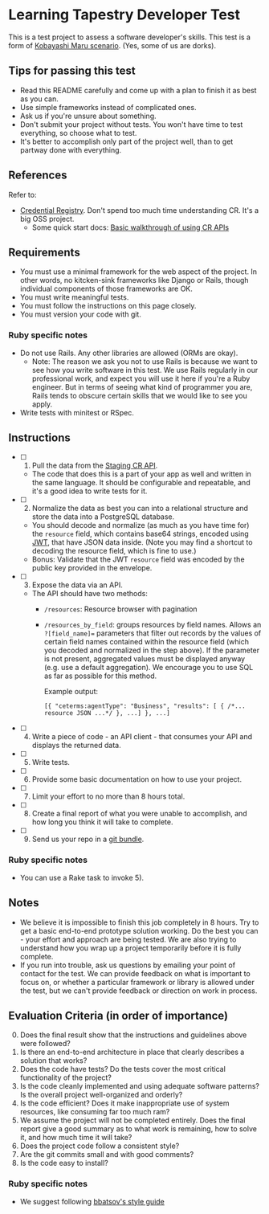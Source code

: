 # Learning Tapestry Developer Test

This is a test project to assess a software developer's skills. This test is a form of [Kobayashi Maru scenario](https://en.wikipedia.org/wiki/Kobayashi_Maru). (Yes, some of us are dorks).

## Tips for passing this test

- Read this README carefully and come up with a plan to finish it as best as you can.
- Use simple frameworks instead of complicated ones.
- Ask us if you're unsure about something.
- Don't submit your project without tests. You won't have time to test everything, so choose what to test.
- It's better to accomplish only part of the project well, than to get partway done with everything.

## References

Refer to:
- [Credential Registry](http://www.credreg.net). Don't spend too much time understanding CR. It's a big OSS project.
  - Some quick start docs: [Basic walkthrough of using CR APIs](https://github.com/CredentialEngine/CredentialRegistry/blob/master/docs/02_ce-registry_walkthrough.md)

## Requirements

- You must use a minimal framework for the web aspect of the project. In other words, no kitcken-sink frameworks like Django or Rails, though individual components of those frameworks are OK.
- You must write meaningful tests.
- You must follow the instructions on this page closely.
- You must version your code with git.

### Ruby specific notes

- Do not use Rails. Any other libraries are allowed (ORMs are okay).
  - Note: The reason we ask you not to use Rails is because we want to see how you write software in this test. We use Rails regularly in our professional work, and expect you will use it here if you're a Ruby engineer. But in terms of seeing what kind of programmer you are, Rails tends to obscure certain skills that we would like to see you apply.
- Write tests with minitest or RSpec.

## Instructions

- [ ] 1) Pull the data from the [Staging CR API](https://staging.credentialengineregistry.org/envelopes).

    - The code that does this is a part of your app as well and written in the same language. It should be configurable and repeatable, and it's a good idea to write tests for it.

- [ ] 2) Normalize the data as best you can into a relational structure and store the data into a PostgreSQL database.

    - You should decode and normalize (as much as you have time for) the `resource` field, which contains base64 strings, encoded using [JWT](https://jwt.io/), that have JSON data inside. (Note you may find a shortcut to decoding the resource field, which is fine to use.)
    - Bonus: Validate that the JWT `resource` field was encoded by the public key provided in the envelope.

- [ ] 3) Expose the data via an API.

    - The API should have two methods:
        - `/resources`: Resource browser with pagination
        - `/resources_by_field`: groups resources by field names. Allows an `?[field_name]=` parameters that filter out records by the values of certain field names contained within the resource field (which you decoded and normalized in the step above). If the parameter is not present, aggregated values must be displayed anyway (e.g. use a default aggregation). We encourage you to use SQL as far as possible for this method.

          Example output:
          ```
          [{ "ceterms:agentType": "Business", "results": [ { /*... resource JSON ...*/ }, ...] }, ...]
          ```

- [ ] 4) Write a piece of code - an API client - that consumes your API and displays the returned data.

- [ ] 5) Write tests.

- [ ] 6) Provide some basic documentation on how to use your project.

- [ ] 7) Limit your effort to no more than 8 hours total.

- [ ] 8) Create a final report of what you were unable to accomplish, and how long you think it will take to complete.

- [ ] 9) Send us your repo in a [git bundle](https://git-scm.com/blog/2010/03/10/bundles.html).

### Ruby specific notes

- You can use a Rake task to invoke 5).

## Notes

- We believe it is impossible to finish this job completely in 8 hours. Try to get a basic end-to-end prototype solution working. Do the best you can - your effort and approach are being tested. We are also trying to understand how you wrap up a project temporarily before it is fully complete.
- If you run into trouble, ask us questions by emailing your point of contact for the test. We can provide feedback on what is important to focus on, or whether a particular framework or library is allowed under the test, but we can't provide feedback or direction on work in process.

## Evaluation Criteria (in order of importance)

0. Does the final result show that the instructions and guidelines above were followed?
1. Is there an end-to-end architecture in place that clearly describes a solution that works?
2. Does the code have tests? Do the tests cover the most critical functionality of the project?
3. Is the code cleanly implemented and using adequate software patterns? Is the overall project well-organized and orderly?
4. Is the code efficient? Does it make inappropriate use of system resources, like consuming far too much ram?
5. We assume the project will not be completed entirely. Does the final report give a good summary as to what work is remaining, how to solve it, and how much time it will take?
6. Does the project code follow a consistent style?
7. Are the git commits small and with good comments?
8. Is the code easy to install?

### Ruby specific notes

- We suggest following [bbatsov's style guide](https://github.com/bbatsov/ruby-style-guide)

